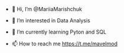 - 👋 Hi, I’m @MariiaMarishchuk
- 👀 I’m interested in Data Analysis
- 🌱 I’m currently learning Pyton and SQL

- 📫 How to reach me https://t.me/mavelmod


<!---
MariiaMarischuk/MariiaMarischuk is a ✨ special ✨ repository because its `README.md` (this file) appears on your GitHub profile.
You can click the Preview link to take a look at your changes.
--->
